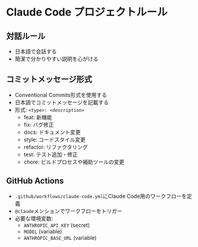 # Claude Code プロジェクトルール

## 対話ルール
- 日本語で会話する
- 簡潔で分かりやすい説明を心がける

## コミットメッセージ形式
- Conventional Commits形式を使用する
- 日本語でコミットメッセージを記載する
- 形式: `<type>: <description>`
  - feat: 新機能
  - fix: バグ修正
  - docs: ドキュメント変更
  - style: コードスタイル変更
  - refactor: リファクタリング
  - test: テスト追加・修正
  - chore: ビルドプロセスや補助ツールの変更

## GitHub Actions
- `.github/workflows/claude-code.yml`にClaude Code用のワークフローを定義
- `@claude`メンションでワークフローをトリガー
- 必要な環境変数:
  - `ANTHROPIC_API_KEY` (secret)
  - `MODEL` (variable)
  - `ANTHROPIC_BASE_URL` (variable)